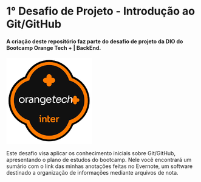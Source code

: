 # 1° Desafio de Projeto - Introdução ao Git/GitHub



#### A criação deste repositório faz parte do desafio de projeto da DIO do Bootcamp **Orange Tech + | BackEnd**. 

![Bootcamp OrangeTech Inter](imagens\orangetech.png)



Este desafio visa aplicar os conhecimento iniciais sobre Git/GitHub, apresentando o plano de estudos do bootcamp. Nele você encontrará um sumário com o link das minhas anotações feitas no Evernote, um software destinado a organização de informações  mediante arquivos de nota.

